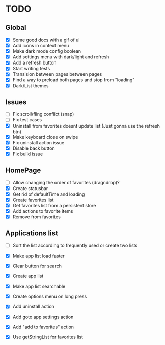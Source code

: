 # TODO

## Global
  - [X] Some good docs with a gif of ui
  - [X] Add icons in context menu
  - [X] Make dark mode config boolean
  - [X] Add settings menu with dark/light and refresh
  - [X] Add a refresh button
  - [X] Start writing tests
  - [X] Transision between pages between pages
  - [X] Find a way to preload both pages and stop from "loading"
  - [X] Dark/List themes

## Issues
  - [ ] Fix scroll/fling conflict (snap)
  - [ ] Fix test cases
  - [X] Uninstall from favorites doesnt update list (Just gonna use the refresh btn)
  - [X] Make keyboard close on swipe
  - [X] Fix uninstall action issue
  - [X] Disable back button
  - [X] Fix build issue

## HomePage
  - [ ] Allow changing the order of favorites (dragndrop)?
  - [X] Create statusbar
  - [X] Get rid of defaultTime and loading
  - [X] Create favorites list
  - [X] Get favorites list from a persistent store
  - [X] Add actions to favorite items
  - [X] Remove from favorites

## Applications list
  - [ ] Sort the list according to frequently used or create two lists
  - [X] Make app list load faster
  - [X] Clear button for search
  - [X] Create app list
  - [X] Make app list searchable
  - [X] Create options menu on long press
  - [X] Add uninstall action
  - [X] Add goto app settings action
  - [X] Add "add to favorites" action
  - [X] Use getStringList for favorites list

